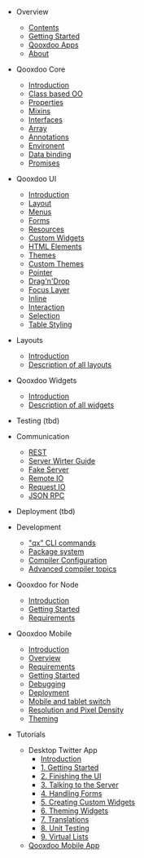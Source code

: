 - Overview
  - [Contents](/contents.md)
  - [Getting Started](/?id=getting-started)
  - [Qooxdoo Apps](/apps.md)
  - [About](/about.md)

- Qooxdoo Core

  - [Introduction](/core/)
  - [Class based OO](/core/classes.md)
  - [Properties](/core/properties.md)
  - [Mixins](/core/mixins.md)
  - [Interfaces](/core/interfaces.md)
  - [Array](/core/array.md)
  - [Annotations](/core/annotations.md)
  - [Environent](/core/environment.md)
  - [Data binding](/core/data_binding.md)
  - [Promises](/core/promises.md)

- Qooxdoo UI

  - [Introduction](/gui/)
  - [Layout](/gui/layouting.md)
  - [Menus](/gui/menus.md)
  - [Forms](/gui/forms.md)
  - [Resources](/gui/resources.md)
  - [Custom Widgets](/gui/customwidgets.md)
  - [HTML Elements](/gui/html.md)
  - [Themes](/gui/theming.md)
  - [Custom Themes](/gui/themes.md)
  - [Pointer](/gui/pointer.md)
  - [Drag'n'Drop](/gui/dragdrop.md)
  - [Focus Layer](/gui/focus.md)
  - [Inline](/gui/inline.md)
  - [Interaction](/gui/interaction.md)
  - [Selection](/gui/selection.md)
  - [Table Styling](/gui/table_styling.md)


- Layouts

  - [Introduction](/layout/)
  - [Description of all layouts](/layout/layout_list.md)

- Qooxdoo Widgets
  - [Introduction](/widget/widget.md)
  - [Description of all widgets](/widget/widget_list.md)


- Testing (tbd)

- Communication

  - [REST](/communication/rest.md)
  - [Server Wirter Guide](/communication/rpc_server_writer_guide.md)
  - [Fake Server](/communication/fake_server.md)
  - [Remote IO](/communication/remote_io.md)
  - [Request IO](/communication/request_io.md)
  - [JSON RPC](/communication/rpc.md)

- Deployment (tbd)

- Development
  - ["qx" CLI commands](/compiler/cli/commands.md)
  - [Package system](/compiler/cli/packages.md)
  - [Compiler Configuration](/compiler/configuration/overview.md)
  - [Advanced compiler topics](/compiler/internals/)

- Qooxdoo for Node
  - [Introduction](/server/)
  - [Getting Started](/server/getting_started.md)
  - [Requirements](/server/requirements.md)  

- Qooxdoo Mobile

  - [Introduction](/mobile/)
  - [Overview](/mobile/mobile_overview.md)
  - [Requirements](/mobile/requirements.md)
  - [Getting Started](/mobile/getting_started.md)
  - [Debugging](/mobile/debugging.md)
  - [Deployment](/mobile/deployment.md)
  - [Mobile and tablet switch](/mobile/mobile_tablet_switch.md)
  - [Resolution and Pixel Density](/mobile/resolution.md)
  - [Theming](/mobile/theming.md)

- Tutorials

  - Desktop Twitter App
    - [Introduction](/tutorial/twitter/)
    - [1. Getting Started](/tutorial/twitter/tutorial-part-1.md)
    - [2. Finishing the UI](/tutorial/twitter/tutorial-part-2.md)
    - [3. Talking to the Server](/tutorial/twitter/tutorial-part-3.md)
    - [4. Handling Forms](/tutorial/twitter/tutorial-part-4.md)
    - [5. Creating Custom Widgets](/tutorial/twitter/tutorial-part-5.md)
    - [6. Theming Widgets](/tutorial/twitter/tutorial-part-6.md)
    - [7. Translations](/tutorial/twitter/tutorial-part-7.md)
    - [8. Unit Testing](/tutorial/twitter/tutorial-part-8.md)
    - [9. Virtual Lists](/tutorial/twitter/tutorial-part-9.md)
  - [Qooxdoo Mobile App](/mobile/tutorial.md)

